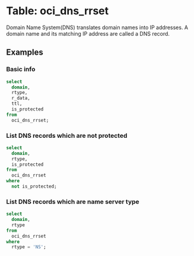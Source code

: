 # Table: oci_dns_rrset

Domain Name System(DNS) translates domain names into IP addresses. A domain name and its matching IP address are called a DNS record.

## Examples

### Basic info

```sql
select
  domain,
  rtype,
  r_data,
  ttl,
  is_protected
from
  oci_dns_rrset;
```

### List DNS records which are not protected

```sql
select
  domain,
  rtype,
  is_protected
from
  oci_dns_rrset
where
  not is_protected;
```

### List DNS records which are name server type

```sql
select
  domain,
  rtype
from
  oci_dns_rrset
where
  rtype = 'NS';
```

